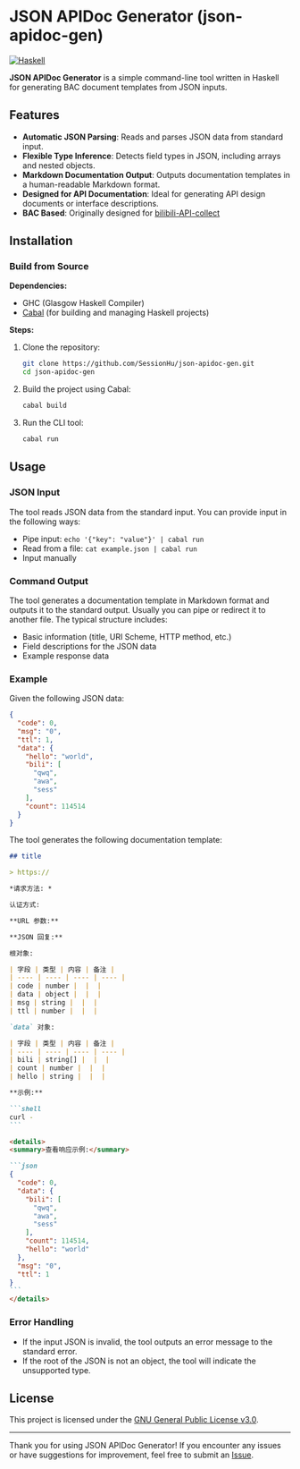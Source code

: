 # JSON APIDoc Generator (json-apidoc-gen)

[![Haskell](https://img.shields.io/badge/Language-Haskell-purple.svg?style=flat-square)](https://www.haskell.org/)

**JSON APIDoc Generator** is a simple command-line tool written in Haskell for generating BAC document templates from JSON inputs.

## Features

- **Automatic JSON Parsing**: Reads and parses JSON data from standard input.
- **Flexible Type Inference**: Detects field types in JSON, including arrays and nested objects.
- **Markdown Documentation Output**: Outputs documentation templates in a human-readable Markdown format.
- **Designed for API Documentation**: Ideal for generating API design documents or interface descriptions.
- **BAC Based**: Originally designed for [bilibili-API-collect](https://github.com/SocialSisterYi/bilibili-API-collect)

## Installation

### Build from Source

**Dependencies:**
- GHC (Glasgow Haskell Compiler)
- [Cabal](https://www.haskell.org/cabal/) (for building and managing Haskell projects)

**Steps:**

1. Clone the repository:
   ```bash
   git clone https://github.com/SessionHu/json-apidoc-gen.git
   cd json-apidoc-gen
   ```

2. Build the project using Cabal:

   ```bash
   cabal build
   ```

3. Run the CLI tool:

   ```bash
   cabal run
   ```

## Usage

### JSON Input

The tool reads JSON data from the standard input. You can provide input in the following ways:
- Pipe input: `echo '{"key": "value"}' | cabal run`
- Read from a file: `cat example.json | cabal run`
- Input manually

### Command Output

The tool generates a documentation template in Markdown format and outputs it to the standard output. Usually you can pipe or redirect it to another file. The typical structure includes:
- Basic information (title, URI Scheme, HTTP method, etc.)
- Field descriptions for the JSON data
- Example response data

### Example

Given the following JSON data:

```json
{
  "code": 0,
  "msg": "0",
  "ttl": 1,
  "data": {
    "hello": "world",
    "bili": [
      "qwq",
      "awa",
      "sess"
    ],
    "count": 114514
  }
}
```

The tool generates the following documentation template:

````markdown
## title

> https://

*请求方法: *

认证方式:

**URL 参数:**

**JSON 回复:**

根对象:

| 字段 | 类型 | 内容 | 备注 |
| ---- | ---- | ---- | ---- |
| code | number |  |  |
| data | object |  |  |
| msg | string |  |  |
| ttl | number |  |  |

`data` 对象:

| 字段 | 类型 | 内容 | 备注 |
| ---- | ---- | ---- | ---- |
| bili | string[] |  |  |
| count | number |  |  |
| hello | string |  |  |

**示例:**

```shell
curl -
```

<details>
<summary>查看响应示例:</summary>

```json
{
  "code": 0,
  "data": {
    "bili": [
      "qwq",
      "awa",
      "sess"
    ],
    "count": 114514,
    "hello": "world"
  },
  "msg": "0",
  "ttl": 1
}
```
</details>
````

### Error Handling

- If the input JSON is invalid, the tool outputs an error message to the standard error.
- If the root of the JSON is not an object, the tool will indicate the unsupported type.

## License

This project is licensed under the [GNU General Public License v3.0](LICENSE).

---

Thank you for using JSON APIDoc Generator! If you encounter any issues or have suggestions for improvement, feel free to submit an [Issue](https://github.com/SessionHu/json-apidoc-gen/issues).
